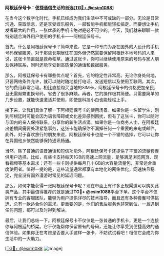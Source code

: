 **阿根廷保号卡：便捷通信生活的首选[[TG💪+ @esim1088](https://t.me/s/esim1088)]**

在当今这个数字化时代，手机已经成为我们生活中不可或缺的一部分。无论是日常沟通、获取信息，还是享受娱乐服务，一部智能手机都能轻松搞定。而要想让手机发挥最大的作用，一张优质的手机卡绝对是必不可少的。今天，我们就来聊聊一款特别适合海外用户使用的手机卡——阿根廷保号卡。

首先，什么是阿根廷保号卡？简单来说，它是一种专门为身在国外的人设计的手机号码保留服务。对于那些长期居住在国外但仍然需要保留阿根廷本地号码的人来说，这张卡简直就是救命稻草。通过这张卡，你可以继续使用原来的号码与家人朋友保持联系，同时还能享受到高质量的通话和数据服务。

那么，阿根廷保号卡有哪些优点呢？首先，它的稳定性非常高。无论你身处何地，只要网络条件允许，就可以随时随地接打电话、发送短信以及使用互联网。其次，它的费用非常合理。相比直接购买当地的SIM卡，阿根廷保号卡的价格更加亲民，且无需频繁更换号码，省去了很多麻烦。再者，它的操作极其简便。只需要简单的几步设置，就能快速激活并使用，即使是科技小白也能轻松上手。

接下来，让我们具体了解一下阿根廷保号卡的使用场景。如果你是一名留学生，刚到阿根廷时可能会因为语言障碍或文化差异感到困扰，但有了这张卡，你可以随时与国内的亲人保持联系，分享你的新生活点滴。如果你是一位商务人士，在阿根廷出差期间需要处理紧急事务，这张卡能确保你不漏掉任何一个重要的来电或邮件。此外，对于喜欢旅行的朋友来说，阿根廷保号卡也是一个不错的选择，它可以让你在异国他乡依然能够保持通讯畅通。

当然，除了普通的语音通话和短信功能外，阿根廷保号卡还提供了丰富的流量套餐供用户选择。比如，有些卡支持每天1GB的高速上网流量，足够满足浏览网页、观看视频等基本需求；还有一些卡则提供每月几十GB的大容量流量包，非常适合重度使用者。值得一提的是，这些流量通常都享有本地化的网络优化，网速快且稳定，完全没有国外漫游时常见的延迟问题。

那么，如何才能获得一张阿根廷保号卡呢？现在市面上有许多正规渠道可以购买此类产品，其中最值得推荐的就是通过**TG💪+ @esim1088**平台下单。这个平台不仅拥有专业的客服团队，能够为用户提供详尽的技术指导，而且还有多种套餐可供挑选，总有一款适合你的需求。更重要的是，他们的售后服务也非常到位，一旦遇到任何问题，都可以及时得到解决。

最后，让我们总结一下。阿根廷保号卡不仅仅是一张普通的手机卡，更是一个连接你与阿根廷的桥梁。它不仅能帮你保留原有的号码，还能让你享受到便捷高效的通信体验。如果你正在考虑是否要入手这样一张卡，不妨试试看吧！相信它会成为你生活中的一大助力。

[[TG💪+ @esim1088](https://t.me/s/esim1088) ![Image](https://i.postimg.cc/4NQfJmqS/Snipaste-2025-05-13-00-14-12.png)]